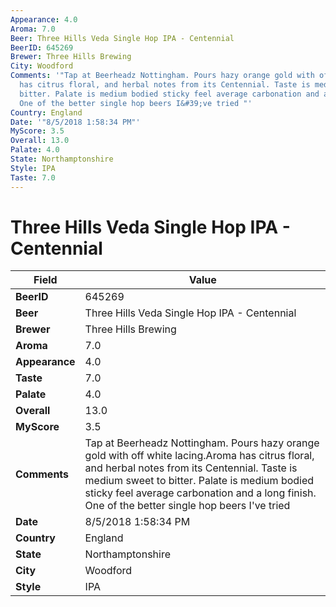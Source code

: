 ```yaml
---
Appearance: 4.0
Aroma: 7.0
Beer: Three Hills Veda Single Hop IPA - Centennial
BeerID: 645269
Brewer: Three Hills Brewing
City: Woodford
Comments: '"Tap at Beerheadz Nottingham. Pours hazy orange gold with off white lacing.Aroma
  has citrus floral, and herbal notes from its Centennial. Taste is medium sweet to
  bitter. Palate is medium bodied sticky feel average carbonation and a long finish.
  One of the better single hop beers I&#39;ve tried "'
Country: England
Date: '"8/5/2018 1:58:34 PM"'
MyScore: 3.5
Overall: 13.0
Palate: 4.0
State: Northamptonshire
Style: IPA
Taste: 7.0
---
```


# Three Hills Veda Single Hop IPA - Centennial

| Field         | Value |
|---------------|-------|
| **BeerID** | 645269 |
| **Beer** | Three Hills Veda Single Hop IPA - Centennial |
| **Brewer** | Three Hills Brewing |
| **Aroma** | 7.0 |
| **Appearance** | 4.0 |
| **Taste** | 7.0 |
| **Palate** | 4.0 |
| **Overall** | 13.0 |
| **MyScore** | 3.5 |
| **Comments** | Tap at Beerheadz Nottingham. Pours hazy orange gold with off white lacing.Aroma has citrus floral, and herbal notes from its Centennial. Taste is medium sweet to bitter. Palate is medium bodied sticky feel average carbonation and a long finish. One of the better single hop beers I&#39;ve tried  |
| **Date** | 8/5/2018 1:58:34 PM |
| **Country** | England |
| **State** | Northamptonshire |
| **City** | Woodford |
| **Style** | IPA |
